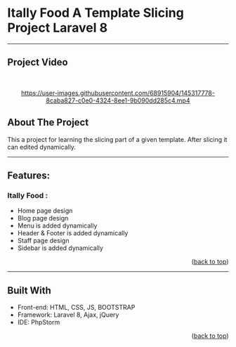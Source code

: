 # Itally Food  A Template Slicing Project Laravel 8

---
## Project Video
<br />
<div align="center">





https://user-images.githubusercontent.com/68915904/145317778-8caba827-c0e0-4324-8ee1-9b090dd285c4.mp4








 
</div>


<!-- ABOUT THE PROJECT-->
## About The Project
This a project for learning the slicing part of a given template. After slicing it can edited dynamically.


---
## Features: 

### Itally Food :
* Home page design
* Blog page design
* Menu is added dynamically 
* Header & Footer is added dynamically
* Staff page design
* Sidebar is added dynamically

  
<p align="right">(<a href="#top">back to top</a>)</p>
  
---
## Built With
* Front-end: HTML, CSS, JS, BOOTSTRAP
* Framework: Laravel 8, Ajax, jQuery
* IDE: PhpStorm

<p align="right">(<a href="#top">back to top</a>)</p>



